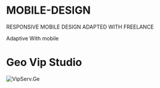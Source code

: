 # MOBILE-DESIGN
RESPONSIVE MOBILE DESIGN ADAPTED WITH FREELANCE

Adaptive With mobile
# Geo Vip Studio
![VipServ.Ge](https://www.drupal.org/files/project-images/freelancer.jpg)

